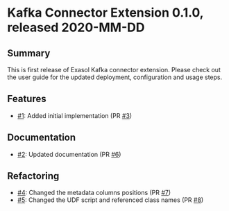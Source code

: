 # Kafka Connector Extension 0.1.0, released 2020-MM-DD

## Summary

This is first release of Exasol Kafka connector extension. Please check out the
user guide for the updated deployment, configuration and usage steps.

## Features

* [#1](https://github.com/exasol/kafka-connector-extension/issues/1): Added initial implementation (PR [#3](https://github.com/exasol/kafka-connector-extension/pull/3))

## Documentation

* [#2](https://github.com/exasol/kafka-connector-extension/issues/2): Updated documentation (PR [#6](https://github.com/exasol/kafka-connector-extension/pull/6))

## Refactoring

* [#4](https://github.com/exasol/kafka-connector-extension/issues/4): Changed the metadata columns positions (PR [#7](https://github.com/exasol/kafka-connector-extension/pull/7))
* [#5](https://github.com/exasol/kafka-connector-extension/issues/5): Changed the UDF script and referenced class names (PR [#8](https://github.com/exasol/kafka-connector-extension/pull/8))
